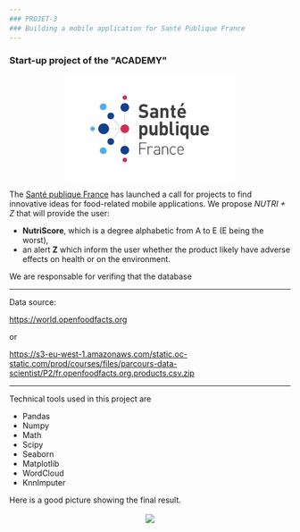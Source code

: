 ```yaml
---
### PROJET-3 
### Building a mobile application for Santé Publique France
---
```

### Start-up project of the "ACADEMY"
<p align="center">
<img align="center" src="support\santepublique.png" style="width: 300px" />
</p>

The [Santé publique France](https://www.santepubliquefrance.fr) has launched a call for projects to find innovative ideas for food-related mobile applications. We propose _*NUTRI + Z*_ that will provide the user:
  - **NutriScore**, which is a degree alphabetic from A to E (E being the worst),
  - an alert **Z** which inform the user whether the product likely have adverse effects on health or on the environment.

We are responsable for verifing that the database

---
Data source:

https://world.openfoodfacts.org

or

https://s3-eu-west-1.amazonaws.com/static.oc-static.com/prod/courses/files/parcours-data-scientist/P2/fr.openfoodfacts.org.products.csv.zip

---
Technical tools used in this project are
  - Pandas
  - Numpy
  - Math
  - Scipy
  - Seaborn
  - Matplotlib
  - WordCloud
  - KnnImputer

Here is a good picture showing the final result.

<p align="center">
<img align="center" src="support\figure_pays_en_priorite.png" style="width: 800px" />
</p>
